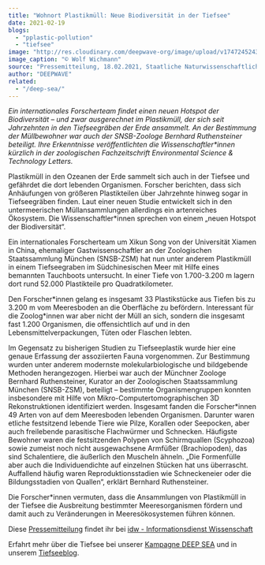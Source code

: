 ```yaml
---
title: "Wohnort Plastikmüll: Neue Biodiversität in der Tiefsee"
date: 2021-02-19
blogs: 
  - "pplastic-pollution"
  - "tiefsee"
image: "http://res.cloudinary.com/deepwave-org/image/upload/v1747245243/deepwave.org/PlasticWaste-003.jpg"
image_caption: "© Wolf Wichmann"
source: "Pressemitteilung, 18.02.2021, Staatliche Naturwissenschaftliche Sammlungen Bayerns"
author: "DEEPWAVE"
related: 
  - "/deep-sea/"
---
```


_Ein internationales Forscherteam findet einen neuen Hotspot der Biodiversität – und zwar ausgerechnet im Plastikmüll, der sich seit Jahrzehnten in den Tiefseegräben der Erde ansammelt. An der Bestimmung der Müllbewohner war auch der SNSB-Zoologe Bernhard Ruthensteiner beteiligt. Ihre Erkenntnisse veröffentlichten die Wissenschaftler\*innen kürzlich in der zoologischen Fachzeitschrift Environmental Science & Technology Letters._

Plastikmüll in den Ozeanen der Erde sammelt sich auch in der Tiefsee und gefährdet die dort lebenden Organismen. Forscher berichten, dass sich Anhäufungen von größeren Plastikteilen über Jahrzehnte hinweg sogar in Tiefseegräben finden. Laut einer neuen Studie entwickelt sich in den untermeerischen Müllansammlungen allerdings ein artenreiches Ökosystem. Die Wissenschaftler\*innen sprechen von einem „neuen Hotspot der Biodiversität“.

Ein internationales Forscherteam um Xikun Song von der Universität Xiamen in China, ehemaliger Gastwissenschaftler an der Zoologischen Staatssammlung München (SNSB-ZSM) hat nun unter anderem Plastikmüll in einem Tiefseegraben im Südchinesischen Meer mit Hilfe eines bemannten Tauchboots untersucht. In einer Tiefe von 1.700-3.200 m lagern dort rund 52.000 Plastikteile pro Quadratkilometer.

Den Forscher\*innen gelang es insgesamt 33 Plastikstücke aus Tiefen bis zu 3.200 m vom Meeresboden an die Oberfläche zu befördern. Interessant für die Zoolog\*innen war aber nicht der Müll an sich, sondern die insgesamt fast 1.200 Organismen, die offensichtlich auf und in den Lebensmittelverpackungen, Tüten oder Flaschen lebten.

Im Gegensatz zu bisherigen Studien zu Tiefseeplastik wurde hier eine genaue Erfassung der assoziierten Fauna vorgenommen. Zur Bestimmung wurden unter anderem modernste molekularbiologische und bildgebende Methoden herangezogen. Hierbei war auch der Münchner Zoologe Bernhard Ruthensteiner, Kurator an der Zoologischen Staatssammlung München (SNSB-ZSM), beteiligt – bestimmte Organismengruppen konnten insbesondere mit Hilfe von Mikro-Computertomographischen 3D Rekonstruktionen identifiziert werden. Insgesamt fanden die Forscher\*innen 49 Arten von auf dem Meeresboden lebenden Organismen. Darunter waren etliche festsitzend lebende Tiere wie Pilze, Korallen oder Seepocken, aber auch freilebende parasitische Flachwürmer und Schnecken. Häufigste Bewohner waren die festsitzenden Polypen von Schirmquallen (Scyphozoa) sowie zumeist noch nicht ausgewachsene Armfüßer (Brachiopoden), das sind Schalentiere, die äußerlich den Muscheln ähneln. „Die Formenfülle aber auch die Individuendichte auf einzelnen Stücken hat uns überrascht. Auffallend häufig waren Reproduktionsstadien wie Schneckeneier oder die Bildungsstadien von Quallen“, erklärt Bernhard Ruthensteiner.

Die Forscher\*innen vermuten, dass die Ansammlungen von Plastikmüll in der Tiefsee die Ausbreitung bestimmter Meeresorganismen fördern und damit auch zu Veränderungen in Meeresökosystemen führen können.

Diese [Pressemitteilung](https://idw-online.de/de/news763352) findet ihr bei [idw - Informationsdienst Wissenschaft](https://idw-online.de/de/)

Erfahrt mehr über die Tiefsee bei unserer [Kampagne DEEP SEA](https://www.deepwave.org/deep-sea/) und in unserem [Tiefseeblog](https://www.deepwave.org/blogs/tiefsee/).
